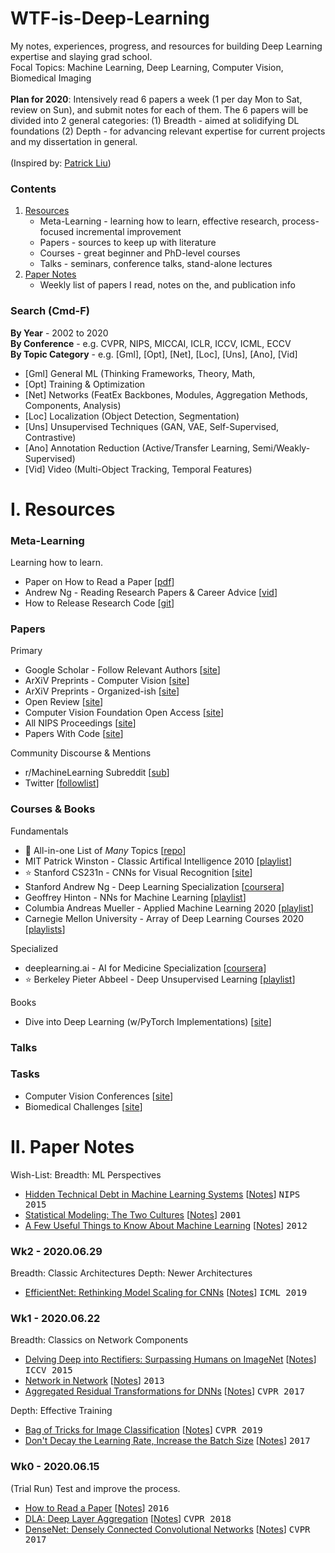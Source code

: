# WTF-is-Deep-Learning
My notes, experiences, progress, and resources for building Deep Learning expertise and slaying grad school. \
Focal Topics: Machine Learning, Deep Learning, Computer Vision, Biomedical Imaging
<br><br>
**Plan for 2020**: Intensively read 6 papers a week (1 per day Mon to Sat, review on Sun), and submit notes for each of them. The 6 papers will be divided into 2 general categories: (1) Breadth - aimed at solidifying DL foundations (2) Depth - for advancing relevant expertise for current projects and my dissertation in general.
<br><br>
(Inspired by: [Patrick Liu](https://github.com/patrick-llgc/Learning-Deep-Learning))

### Contents
1. [Resources](#i-resources)
    * Meta-Learning - learning how to learn, effective research, process-focused incremental improvement
    * Papers - sources to keep up with literature
    * Courses - great beginner and PhD-level courses
    * Talks - seminars, conference talks, stand-alone lectures
2. [Paper Notes](#ii-paper-notes)
    - Weekly list of papers I read, notes on the, and publication info

### Search (Cmd-F)
**By Year** - 2002 to 2020 \
**By Conference** -
   e.g. CVPR, NIPS, MICCAI, ICLR, ICCV, ICML, ECCV \
**By Topic Category** -
   e.g. [Gml], [Opt], [Net], [Loc], [Uns], [Ano], [Vid]
   * [Gml] General ML (Thinking Frameworks, Theory, Math, 
   * [Opt] Training & Optimization
   * [Net] Networks (FeatEx Backbones, Modules, Aggregation Methods, Components, Analysis)
   * [Loc] Localization (Object Detection, Segmentation)
   * [Uns] Unsupervised Techniques (GAN, VAE, Self-Supervised, Contrastive)
   * [Ano] Annotation Reduction (Active/Transfer Learning, Semi/Weakly-Supervised)
   * [Vid] Video (Multi-Object Tracking, Temporal Features)

# I. Resources

### Meta-Learning 

Learning how to learn.
* Paper on How to Read a Paper [[pdf](/meta/how_to_read_a_paper.pdf)]
* Andrew Ng - Reading Research Papers & Career Advice [[vid](https://www.youtube.com/watch?v=733m6qBH-jI)]
* How to Release Research Code [[git](https://github.com/paperswithcode/releasing-research-code)]

### Papers

Primary
* Google Scholar - Follow Relevant Authors [[site](https://scholar.google.com/citations?hl=en&view_op=search_authors&mauthors=label:computer_vision)]
* ArXiV Preprints - Computer Vision [[site](https://arxiv.org/list/cs.CV/recent)]
* ArXiV Preprints - Organized-ish [[site](http://www.arxiv-sanity.com/)]
* Open Review [[site](https://openreview.net/)]
* Computer Vision Foundation Open Access [[site](http://openaccess.thecvf.com/menu.py)]
* All NIPS Proceedings [[site](https://papers.nips.cc/)]
* Papers With Code [[site](https://paperswithcode.com/)]

Community Discourse & Mentions
* r/MachineLearning Subreddit [[sub](https://www.reddit.com/r/MachineLearning/)]
* Twitter [[followlist](https://www.reddit.com/r/MachineLearning/comments/5jjzny/d_deep_learning_twitter_loop/)]

### Courses & Books

Fundamentals
* 🌟 All-in-one List of *Many* Topics [[repo](https://github.com/kmario23/deep-learning-drizzle)]
* MIT Patrick Winston - Classic Artifical Intelligence 2010 [[playlist](https://www.youtube.com/playlist?list=PLUl4u3cNGP63gFHB6xb-kVBiQHYe_4hSi)]
* ⭐ Stanford CS231n - CNNs for Visual Recognition [[site](http://cs231n.stanford.edu/)]
* Stanford Andrew Ng - Deep Learning Specialization [[coursera](https://www.coursera.org/specializations/deep-learning)]
* Geoffrey Hinton - NNs for Machine Learning [[playlist](https://www.youtube.com/watch?v=OVwEeSsSCHE&list=PLLssT5z_DsK_gyrQ_biidwvPYCRNGI3iv)]
* Columbia Andreas Mueller - Applied Machine Learning 2020 [[playlist](https://www.youtube.com/playlist?list=PL_pVmAaAnxIRnSw6wiCpSvshFyCREZmlM)]
* Carnegie Mellon University - Array of Deep Learning Courses 2020 [[playlists](https://www.youtube.com/channel/UC8hYZGEkI2dDO8scT8C5UQA/playlists)]

Specialized
* deeplearning.ai - AI for Medicine Specialization [[coursera](https://www.coursera.org/specializations/ai-for-medicine)]
* ⭐ Berkeley Pieter Abbeel - Deep Unsupervised Learning [[playlist](https://www.youtube.com/watch?v=V9Roouqfu-M&list=PLwRJQ4m4UJjPiJP3691u-qWwPGVKzSlNP)]

Books
* Dive into Deep Learning (w/PyTorch Implementations) [[site](http://d2l.ai/index.html)]


### Talks


### Tasks
* Computer Vision Conferences [[site](http://conferences.visionbib.com/Iris-Conferences.html)]
* Biomedical Challenges [[site](https://grand-challenge.org/challenges/)]

# II. Paper Notes

Wish-List:
Breadth: ML Perspectives
* [Hidden Technical Debt in Machine Learning Systems](https://papers.nips.cc/paper/5656-hidden-technical-debt-in-machine-learning-systems.pdf) [[Notes]()] <kbd>NIPS 2015</kbd>
* [Statistical Modeling: The Two Cultures](https://www.semanticscholar.org/paper/Statistical-Modeling%3A-The-Two-Cultures-Breiman/e5df6bc6da5653ad98e754b08f63326c2e52b372) [[Notes](papers/2002_stat_modeling_2cultures.md)] <kbd>2001</kbd>
* [A Few Useful Things to Know About Machine Learning](https://homes.cs.washington.edu/~pedrod/papers/cacm12.pdf) [[Notes](papers/2012_useful_things_about_ml.md)] <kbd>2012</kbd>

### Wk2 - 2020.06.29
Breadth: Classic Architectures
Depth: Newer Architectures
* [EfficientNet: Rethinking Model Scaling for CNNs](https://arxiv.org/abs/1905.11946) [[Notes]()] <kbd>ICML 2019</kbd>

### Wk1 - 2020.06.22
Breadth: Classics on Network Components
* [Delving Deep into Rectifiers: Surpassing Humans on ImageNet](https://arxiv.org/abs/1502.01852) [[Notes](https://docs.google.com/document/d/e/2PACX-1vRqOwLjzuJ8ZKJUv7EhMS7yh4aGf2-mebJrzYst33eOrpRGt-ap__btUpOwhv0iZvelbIPSgAFIFhZ_/pub)] <kbd>ICCV 2015</kbd>
* [Network in Network](https://arxiv.org/abs/1312.4400) [[Notes](https://docs.google.com/document/d/e/2PACX-1vQ4TFpOLHDiMtjfQdmf-XB5_hMkOHlJRe-s45veXK89fsVecz8ub2e5m7UAhcyQod5JbTIzdXFyw4Mj/pub)] <kbd>2013</kbd>
* [Aggregated Residual Transformations for DNNs](https://arxiv.org/abs/1611.05431) [[Notes](https://docs.google.com/document/d/e/2PACX-1vRb2gGDAC2GEicocasLbDZ8MohQRXuqR49Xqyz8P9hWGWw06LApyQ6TX2vaMQw1fyRgN3K7fheHMz1Y/pub)] <kbd>CVPR 2017</kbd>

Depth: Effective Training
* [Bag of Tricks for Image Classification](https://arxiv.org/abs/1812.01187) [[Notes](https://docs.google.com/document/d/e/2PACX-1vSoh0y7XiaE7EWYvT1a_aUUFpIJ0FIrm1h0zGKQBq5RyQno7b3Wg-crOsMgppYCIXi4fM-b2k6v-JHe/pub)] <kbd>CVPR 2019</kbd> 
* [Don't Decay the Learning Rate, Increase the Batch Size](https://arxiv.org/abs/1711.00489) [[Notes](https://docs.google.com/document/d/e/2PACX-1vRhMhpCevNtp3-D8J28Uo47DWj2_i_pP-imYT5vfPqpy0N0Bj2opEduvm3lQiB_ZhplwafqseTQqZUq/pub)] <kbd>2017</kbd> 


### Wk0 - 2020.06.15
(Trial Run) Test and improve the process.
* [How to Read a Paper](http://blizzard.cs.uwaterloo.ca/keshav/home/Papers/data/07/paper-reading.pdf) [[Notes](https://docs.google.com/document/d/e/2PACX-1vRF38E2y_akvL4NKcfXzoeiPSYz3_73xSIuOk_YGCvjSmMWUcSLzZMa91jgdZc-B-AqkfpT6G6D_BbO/pub)] <kbd>2016</kbd>
* [DLA: Deep Layer Aggregation](https://arxiv.org/abs/1707.06484) [[Notes]()] <kbd>CVPR 2018</kbd>
* [DenseNet: Densely Connected Convolutional Networks](https://arxiv.org/abs/1608.06993) [[Notes](https://docs.google.com/document/d/e/2PACX-1vT41lqeRvSWQdN7Qjc55WheEVzWYINBjNuugH3VVgwXA-HRUW8zhQYBJTdVt51LU5WjI4qHT4iQpihQ/pub)] <kbd>CVPR 2017</kbd>

